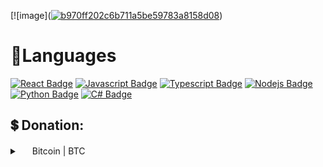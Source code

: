 [![image](<a href="https://imgbb.com/"><img src="https://i.ibb.co/sQ8Mpm2/b970ff202c6b711a5be59783a8158d08.webp" alt="b970ff202c6b711a5be59783a8158d08" border="0"></a>)

<h1>🚀Languages</h1>

[![React Badge](https://img.shields.io/badge/-React-61DBFB?style=for-the-badge&labelColor=black&logo=react&logoColor=61DBFB)](#)  [![Javascript Badge](https://img.shields.io/badge/-Javascript-F0DB4F?style=for-the-badge&labelColor=black&logo=javascript&logoColor=F0DB4F)](#) [![Typescript Badge](https://img.shields.io/badge/-Typescript-007acc?style=for-the-badge&labelColor=black&logo=typescript&logoColor=007acc)](#) [![Nodejs Badge](https://img.shields.io/badge/-Nodejs-3C873A?style=for-the-badge&labelColor=black&logo=node.js&logoColor=3C873A)](#) [![Python Badge](https://img.shields.io/badge/-python-274e13?style=for-the-badge&labelColor=black&logo=python&logoColor=38761d)](#) [![C# Badge](https://img.shields.io/badge/csharp-7439ac?style=for-the-badge&labelColor=black&logo=csharp&logoColor=7439ac)](#)

## 💲 Donation:
<p align="left">

<details>
    <summary>
        <a href="https://github.com/HideakiAtsuyo/HideakiAtsuyo/blob/master/README.md#donations"><img src="https://dynamic-assets.coinbase.com/e785e0181f1a23a30d9476038d9be91e9f6c63959b538eabbc51a1abc8898940383291eede695c3b8dfaa1829a9b57f5a2d0a16b0523580346c6b8fab67af14b/asset_icons/b57ac673f06a4b0338a596817eb0a50ce16e2059f327dc117744449a47915cb2.png" width="16" height="16"></a> Bitcoin | BTC
    </summary>
    bc1qjf5dgu7nljeh3fzx8u8wu2prw44e6hrcyrdja8
</details>

    
